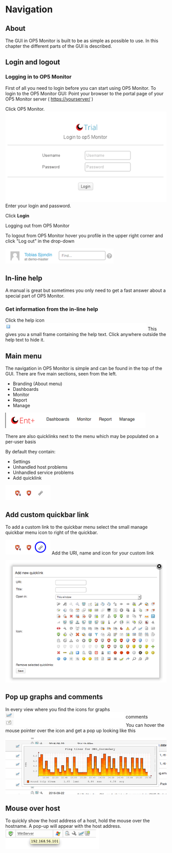 # Navigation

## About

The GUI in OP5 Monitor is built to be as simple as possible to use.
In this chapter the different parts of the GUI is described.

## Login and logout

### Logging in to OP5 Monitor

First of all you need to login before you can start using OP5 Monitor.
 To login to the OP5 Monitor GUI:
 Point your browser to the portal page of your OP5 Monitor server ( <https://yourserver/> )

Click OP5 Monitor.
![](images/16482331/18481425.png)
 Enter your login and password.

Click **Login**

Logging out from OP5 Monitor

To logout from OP5 Monitor hover you profile in the upper right corner and click "Log out" in the drop-down

![](images/16482331/18481424.png)

## In-line help

A manual is great but sometimes you only need to get a fast answer about a special part of OP5 Monitor.

### Get information from the in-line help

Click the help icon ![](images/16482331/18481426.png)
This gives you a small frame containing the help text.
Click anywhere outside the help text to hide it.

## Main menu

The navigation in OP5 Monitor is simple and can be found in the top of the GUI. There are five main sections, seen from the left.

- Branding (About menu)
- Dashboards
- Monitor
- Report
- Manage

![](images/16482331/18481418.png)

There are also quicklinks next to the menu which may be populated on a per-user basis

By default they contain:

- Settings
- Unhandled host problems
- Unhandled service problems
- Add quicklink

![](images/16482331/18481419.png)

## Add custom quickbar link

To add a custom link to the quickbar menu select the small manage quickbar menu icon to right of the quickbar.

![](images/16482331/18481417.png)
 Add the URI, name and icon for your custom link

![](images/16482331/18481421.png)

## Pop up graphs and comments

In every view where you find the icons for
 graphs ![](images/16482331/18481433.png)
 comments ![](images/16482331/18481431.png)
 You can hover the mouse pointer over the icon and get a pop up looking like this

![](images/16482331/18481422.png)

## Mouse over host

To quickly show the host address of a host, hold the mouse over the hostname. A pop-up will appear with the host address.
 ![](images/16482331/18481432.png)
